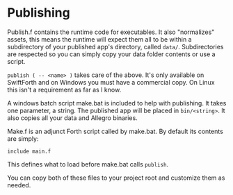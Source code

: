 # Publishing

Publish.f contains the runtime code for executables. It also "normalizes" assets, this means the runtime will expect them all to be within a subdirectory of your published app's directory, called `data/`. Subdirectories are respected so you can simply copy your data folder contents or use a script.

`publish ( -- <name> )` takes care of the above. It's only available on SwiftForth and on Windows you must have a commercial copy. On Linux this isn't a requirement as far as I know.

A windows batch script make.bat is included to help with publishing. It takes one parameter, a string. The published app will be placed in `bin/<string>`. It also copies all your data and Allegro binaries.

Make.f is an adjunct Forth script called by make.bat. By default its contents are simply:

```text
include main.f
```

This defines what to load before make.bat calls `publish`.

You can copy both of these files to your project root and customize them as needed.

